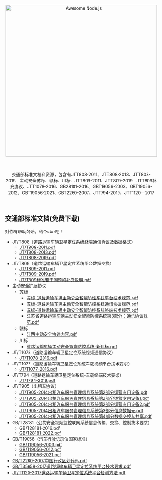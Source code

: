 <div align="center">
	<div>
		<img width="500" src="media/jtt-logo.png" alt="Awesome Node.js">
		<br>
    <br>
    <br>
    <p>交通部标准文档和资源，包含有JTT808-2011、JTT808-2013、JTT808-2019、主动安全苏标、赣标、川标、JTT809-2011、JTT809-2019、JTT809补充协议、JTT1078-2016、GB28181-2016、GBT19056-2003、GBT19056-2012、GBT19056-2021、GBT2260-2007、JTT794-2019、JTT1120－2017
	  </p>
    <br>
	</div>
</div>


## 交通部标准文档(免费下载) 

对你有帮助的话，给个star吧！

- JT/T808（道路运输车辆卫星定位系统终端通信协议及数据格式）
    - [JT/T808-2011.pdf](/media/docs/JTT808-2011.pdf)
    - [JT/T808-2013.pdf](/media/docs/JTT808-2013.pdf)
    - [JT/T808-2019.pdf](/media/docs/JTT808-2019.pdf)
- JT/T809（道路运输车辆卫星定位系统平台数据交换）
  - [JT/T809-2011.pdf](/media/docs/JTT809-2011.pdf)
  - [JT/T809-2019.pdf](/media/docs/JTT809-2019.pdf)
  - [JT/T809标准若干问题的补充说明.pdf](/media/docs/JTT809标准若干问题的补充说明.pdf)
- 主动安全扩展协议
  - 苏标
    - [苏标-道路运输车辆主动安全智能防控系统平台技术规范.pdf](/media/docs/苏标-道路运输车辆主动安全智能防控系统平台技术规范.pdf)
    - [苏标-道路运输车辆主动安全智能防控系统通讯协议规范.pdf](/media/docs/苏标-道路运输车辆主动安全智能防控系统通讯协议规范.pdf)
    - [苏标-道路运输车辆主动安全智能防控系统终端技术规范.pdf](/media/docs/苏标-道路运输车辆主动安全智能防控系统终端技术规范)
    - [江苏省道路运输车辆主动安全智能防控系统第3部分：通讯协议规范.pdf](/media/docs/江苏省道路运输车辆主动安全智能防控系统第3部分：通讯协议规范)
  - 赣标
    - [江西主动安全协议内容.pdf](/media/docs/江西主动安全协议内容.pdf)
  - 川标
    - [道路运输车辆主动安全智能防控系统-新川标.pdf](/media/docs/道路运输车辆主动安全智能防控系统-新川标.pdf)
- JT/T1078（道路运输车辆卫星定位系统视频通信协议）
  - [JT/T1078-2016.pdf](/media/docs/JTT1078-2016.pdf)
- JT/T1077（道路运输车辆卫星定位系统车载视频平台技术要求）
  - [JT/T1077-2016.pdf](/media/docs/JTT1077-2016.pdf)
- JT/T794（道路运输车辆卫星定位系统-车载终端技术要求）
  - [JT/T794-2019.pdf](/media/docs/JTT794-2019.pdf)
- JT/T905（出租车协议）
  - [JT/T905-2014出租汽车服务管理信息系统第2部分运营专用设备.pdf](/media/docs/JTT905-2014出租汽车服务管理信息系统第2部分运营专用设备.pdf)
  - [JT/T905-2014出租汽车服务管理信息系统第2部分运营专用设备1.pdf](/media/docs/JTT905-2014出租汽车服务管理信息系统第2部分运营专用设备1.pdf)
  - [JT/T905-2014出租汽车服务管理信息系统第2部分运营专用设备2.pdf](/media/docs/JTT905-2014出租汽车服务管理信息系统第2部分运营专用设备2.pdf)
  - [JT/T905-2014出租汽车服务管理信息系统第3部分信息数据元.pdf](/media/docs/JTT905-2014出租汽车服务管理信息系统第3部分信息数据元.pdf)
  - [JT/T905-2014出租汽车服务管理信息系统第4部分数据交换与共享.pdf](/media/docs/JTT905-2014出租汽车服务管理信息系统第4部分数据交换与共享.pdf)
- GB/T28181（公共安全视频监控联网系统信息传输、交换、控制技术要求）
  - [GB/T28181-2016.pdf](/media/docs/GBT28181-2016.pdf)
  - [GB/T28181-2022.pdf](/media/docs/GBT28181-2022.pdf)
- GB/T19056（汽车行驶记录仪国家标准）
  - [GB/T19056-2003.pdf](/media/docs/GBT19056-2003.pdf)
  - [GB/T19056-2012.pdf](/media/docs/GBT19056-2012.pdf)
  - [GB/T19056-2021.pdf](/media/docs/GBT19056-2021.pdf)
- [GB/T2260-2007中国行政区划代码.pdf](/media/docs/GBT2260-2007中国行政区划代码.pdf)
- [GB/T35658-2017道路运输车辆卫星定位系统平台技术要求.pdf](/media/docs/GBT35658-2017道路运输车辆卫星定位系统平台技术要求.pdf)
- [JT/T1120-2017道路运输车辆卫星定位系统平台检测方法.pdf](/media/docs/JTT1120-2017道路运输车辆卫星定位系统平台检测方法.pdf)

